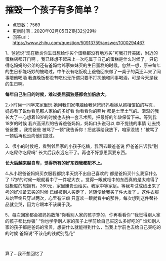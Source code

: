 # 摧毁一个孩子有多简单？
- 点赞数：7569
- 更新时间：2020年02月05日21时32分29秒
- 回答url：https://www.zhihu.com/question/50913759/answer/1000294467
<body>
 <p data-pid="5GPI0CTi">1、爸爸说“现在肺炎你生日想给你买个蛋糕都没有地方买”可我打开美团，附近的蛋糕店都开门啊 ，我已经想不起来上一次吃属于自己的蛋糕是什么时候了，只记得吃妈妈的弟弟的还有爸妈给邻家妹妹买的生日蛋糕的时候。忽然一想，原来每年的生日都能巧妙的被略过，中午没有吃饭晚上爸爸回来做了一桌子的菜还叫来了同事陪他喝酒 我连晚饭都没有吃也无所谓只要不打扰他和同事喝酒，可是今天是我的生日啊。</p>
 <p data-pid="yyPlV3xD"><b>每年自己生日的时候，难过委屈孤独感都会加倍放大。</b></p>
 <p data-pid="bBZLvSoA">2.小时候一同学来家里玩 她用我们家电脑给我爸爸妈妈看她从照相馆拍的写真，妈妈看了说你看见那人家拍的多好看 你看看你的照片 都是土里土气的。渐渐的我长大了一心想着18岁的时候也去拍一套艺术照，把最好的年龄保留下来。等到我18岁的时候 我兴高采烈的告诉爸爸妈妈，妈妈口头说可以 单不提钱的事情 让去找爸爸要 。我找爸爸 被骂了一顿“我告诉你！把这事给我放下，咱家没钱！”被骂了一顿后再也没向他们提过。</p>
 <p data-pid="D4X6C0g2">3、很小的时候吧，看到邻居家的小孩子吃糖，我回去跟爸爸说 但爸爸告诉我“别人吃屎你吃屎吗” 长大后我永远忘不了。再也不好意思索要东西。</p>
 <p data-pid="QWnxFZ3G"><b>长大后越来越自卑，觉得所有的好东西我都配不上。</b></p>
 <p data-pid="rqlpKQnG">4.从小跟爸爸妈妈买衣服我都挑半天挑不出自己喜欢的 都是爸妈买什么我穿什么了 17岁的时候一眼就看中了一件呢大衣 。觉得一眼就相中的东西真的是太难得了就极度的想拥有。260元，家里嫌贵没给买。我家中等家庭。等我考试成绩出来了考的好准备去买的时候 已经被别人买走了，爸随便给我买了件大发了 。这件衣服从始至终只穿过两次，心里有洁癖 只喜欢一眼就看中的那件，每次想到这件替补品就会哭，因为它跟本不该属于我。</p>
 <p data-pid="hiH_J3u3">5、每次回家都会被妈妈数落“你看别人家的孩子穿的，你再看看你”“我觉得别人家的孩子都比你强” “你也学学别人家的孩子上学前给自己买这么多好吃的” 谁知别人家的孩子都是爸妈的宝贝，想要什么就能得到什么，当我上学前也去给自己买吃的的时候 爸妈说“不该花的钱就别乱花”</p>
 <p class="ztext-empty-paragraph"><br></p>
 <p data-pid="3YC_5Ktu">算了…我不想回忆了</p>
</body>